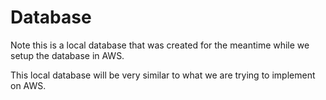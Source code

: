 # Database
Note this is a local database that was created for the meantime while we setup the database in AWS.

This local database will be very similar to what we are trying to implement on AWS.